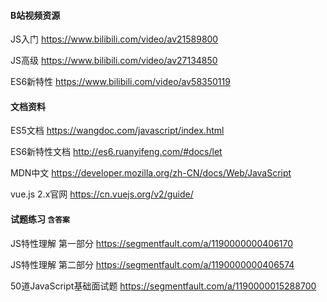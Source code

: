 #### B站视频资源
JS入门 https://www.bilibili.com/video/av21589800

JS高级 https://www.bilibili.com/video/av27134850

ES6新特性 https://www.bilibili.com/video/av58350119

#### 文档资料
ES5文档 https://wangdoc.com/javascript/index.html

ES6新特性文档 http://es6.ruanyifeng.com/#docs/let

MDN中文 https://developer.mozilla.org/zh-CN/docs/Web/JavaScript

vue.js 2.x官网 https://cn.vuejs.org/v2/guide/

#### 试题练习 `含答案`
JS特性理解 第一部分 https://segmentfault.com/a/1190000000406170

JS特性理解 第二部分 https://segmentfault.com/a/1190000000406574

50道JavaScript基础面试题 https://segmentfault.com/a/1190000015288700
